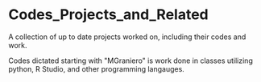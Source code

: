 # Codes_Projects_and_Related
A collection of up to date projects worked on, including their codes and work.

Codes dictated starting with "MGraniero" is work done in classes utilizing python, R Studio, and other programming langauges.
